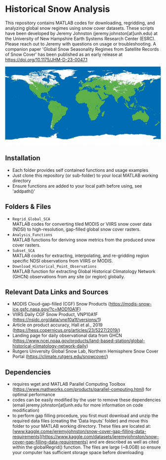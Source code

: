 # Historical Snow Analysis

This repository contains MATLAB codes for downloading, regridding, and analyzing global snow regimes using snow cover datasets. These scripts have been developed by Jeremy Johnston (jeremy.johnston[at]unh.edu) at the University of New Hampshire Earth Systems Research Center (ESRC). Please reach out to Jeremy with questions on usage or troubleshooting.
A companion paper 'Global Snow Seasonality Regimes from Satellite Records of Snow Cover' has been published as an early release at https://doi.org/10.1175/JHM-D-23-0047.1

![alt text](https://github.com/jjohns60/HistoricalSnowAnalysis/blob/main/SCAheader_image.jpg?raw=true)

## Installation

* Each folder provides self contained functions and usage examples
* Just clone this repository (or sub-folder) to your local MATLAB working directory
* Ensure functions are added to your local path before using, see 'addpath()'


## Folders & Files

* `Regrid_Global_SCA`
<br> MATLAB codes for converting tiled MODIS or VIIRS snow cover data (NDSI) to high-resolution, gap-filled global snow cover rasters.
* `Analysis_Functions`
<br> MATLAB functions for deriving snow metrics from the produced snow cover rasters.
* `Subset_SCA`
<br> MATLAB codes for extracting, interpolating, and re-gridding region specific NDSI observations from VIIRS or MODIS.
* `Download_Historical_Point_Observations`
<br> MATLAB function for extracting Global Historical Climatology Network (GHCN) observations from any site (or region) globally.


## Relevant Data Links and Sources

* MODIS Cloud-gap-filled (CGF) Snow Products (https://modis-snow-ice.gsfc.nasa.gov/?c=MOD10A1F)
* VIIRS Daily CGF Snow Product, VNP10A1F (https://nsidc.org/data/vnp10a1f/versions/1)
* Article on product accuracy, Hall et al., 2019 (https://hess.copernicus.org/articles/23/5227/2019/)
* Landing page for daily observational data from GHCN (https://www.ncei.noaa.gov/products/land-based-station/global-historical-climatology-network-daily)
* Rutgers University Global Snow Lab, Northern Hemisphere Snow Cover Portal (https://climate.rutgers.edu/snowcover/)

## Dependencies

* requires wget and MATLAB Parallel Computing Toolbox (https://www.mathworks.com/products/parallel-computing.html) for optimal performance
* codes can be easily modified by the user to remove these dependencies (email jeremy.johnston[at]unh.edu for more information on code modification)
* to perform gap filling procedure, you first must download and unzip the required data files (creating the 'Data Inputs' folder) and move this folder to your MATLAB working directory. These files are located at: [www.kaggle.come/jeremyjohnston/snow-cover-gap-filling-data-requirements](https://www.kaggle.com/datasets/jeremyjohnston/snow-cover-gap-filling-data-requirements) and are described as well as cited within the globalRegrid() function. The files are large (~8.0GB) so ensure your computer has sufficient storage space before downloading
